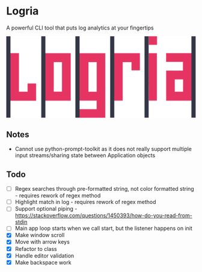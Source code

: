 # Logria
 A powerful CLI tool that puts log analytics at your fingertips

![Logria Logo](/branding/logria.png)

## Notes

- Cannot use python-prompt-toolkit as it does not really support multiple input streams/sharing state between Application objects

## Todo

- [ ] Regex searches through pre-formatted string, not color formatted string - requires rework of regex method
- [ ] Highlight match in log - requires rework of regex method
- [ ] Support optional piping - https://stackoverflow.com/questions/1450393/how-do-you-read-from-stdin
- [ ] Main app loop starts when we call start, but the listener happens on init
- [x] Make window scroll
- [x] Move with arrow keys
- [x] Refactor to class
- [x] Handle editor validation
- [x] Make backspace work
